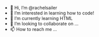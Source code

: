 - 👋 Hi, I’m @rachelsailer
- 👀 I’m interested in learning how to code!
- 🌱 I’m currently learning HTML
- 💞️ I’m looking to collaborate on ...
- 📫 How to reach me ...

<!---
rachelsailer/rachelsailer is a ✨ special ✨ repository because its `README.md` (this file) appears on your GitHub profile.
You can click the Preview link to take a look at your changes.
--->
